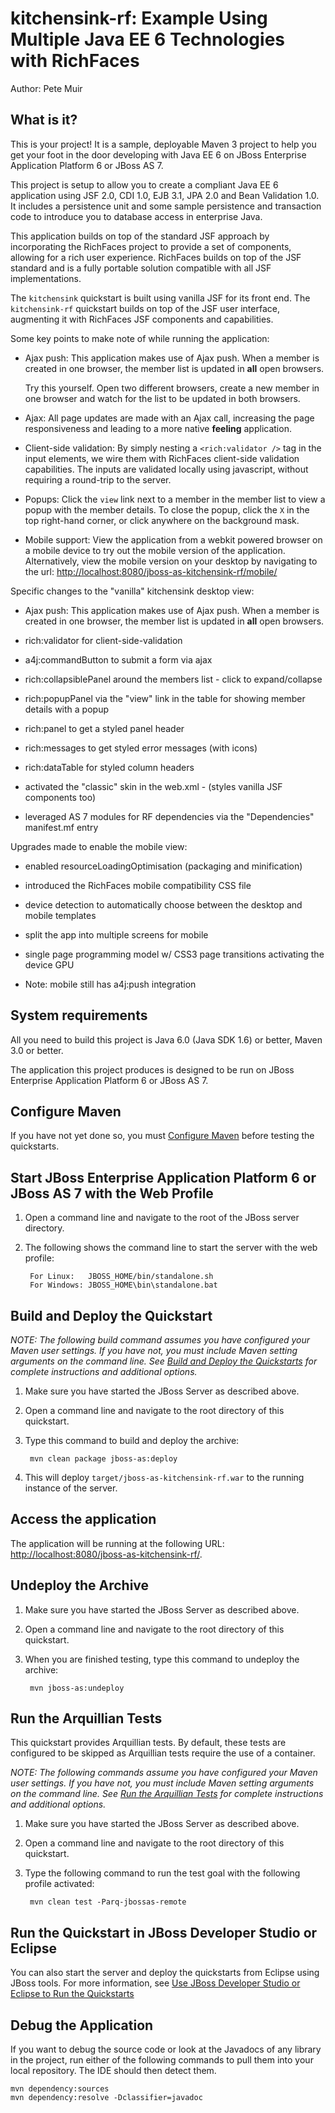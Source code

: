 kitchensink-rf: Example Using Multiple Java EE 6 Technologies with RichFaces
============================================================================
Author: Pete Muir

What is it?
-----------

This is your project! It is a sample, deployable Maven 3 project to help you get your foot in the door developing with Java EE 6 on JBoss Enterprise Application Platform 6 or JBoss AS 7. 

This project is setup to allow you to create a compliant Java EE 6 application using JSF 2.0, CDI 1.0, EJB 3.1, JPA 2.0 and Bean Validation 1.0. It includes a persistence unit and some sample persistence and transaction code to introduce you to database access in enterprise Java. 

This application builds on top of the standard JSF approach by incorporating the RichFaces project to provide a set of components, allowing for a rich user experience.  RichFaces builds on top of the JSF standard and is a fully portable solution compatible with all JSF implementations.

The `kitchensink` quickstart is built using vanilla JSF for its front end. The `kitchensink-rf` quickstart builds on top of the JSF user interface, augmenting it with RichFaces JSF components and capabilities.  

Some key points to make note of while running the application:

*   Ajax push: This application makes use of Ajax push. When a member is created in one browser, the member list is updated in **all** open browsers.

    Try this yourself. Open two different browsers, create a new member in one browser and watch for the list to be updated in both browsers.

*   Ajax: All page updates are made with an Ajax call, increasing the page responsiveness and leading to a more native **feeling** application.

*   Client-side validation: By simply nesting a `<rich:validator />` tag in the input elements, we wire them with RichFaces client-side validation capabilities. The inputs are validated locally using javascript, without requiring a round-trip to the server.

*   Popups: Click the `view` link next to a member in the member list to view a popup with the member details. To close the popup, click the `X` in the top right-hand corner, or click anywhere on the background mask.

*   Mobile support: View the application from a webkit powered browser on a mobile device to try out the mobile version of the application. Alternatively, view the mobile version on your desktop by navigating to the url:  <http://localhost:8080/jboss-as-kitchensink-rf/mobile/>

Specific changes to the "vanilla" kitchensink desktop view:

*   Ajax push: This application makes use of Ajax push. When a member is created in one browser, the member list is updated in **all** open browsers.

*   rich:validator for client-side-validation

*   a4j:commandButton to submit a form via ajax

*   rich:collapsiblePanel around the members list - click to expand/collapse

*   rich:popupPanel via the "view" link in the table for showing member details with a popup

*   rich:panel to get a styled panel header

*   rich:messages to get styled error messages (with icons)

*   rich:dataTable for styled column headers

*   activated the "classic" skin in the web.xml - (styles vanilla JSF components too)

*   leveraged AS 7 modules for RF dependencies via the "Dependencies" manifest.mf entry

Upgrades made to enable the mobile view:

*   enabled resourceLoadingOptimisation (packaging and minification)

*   introduced the RichFaces mobile compatibility CSS file

*   device detection to automatically choose between the desktop and mobile templates

*   split the app into multiple screens for mobile

*   single page programming model w/ CSS3 page transitions activating the device GPU

*   Note: mobile still has a4j:push integration

System requirements
-------------------

All you need to build this project is Java 6.0 (Java SDK 1.6) or better, Maven 3.0 or better.

The application this project produces is designed to be run on JBoss Enterprise Application Platform 6 or JBoss AS 7. 

 
Configure Maven
---------------

If you have not yet done so, you must [Configure Maven](../README.md#mavenconfiguration) before testing the quickstarts.


Start JBoss Enterprise Application Platform 6 or JBoss AS 7 with the Web Profile
-------------------------

1. Open a command line and navigate to the root of the JBoss server directory.
2. The following shows the command line to start the server with the web profile:

        For Linux:   JBOSS_HOME/bin/standalone.sh
        For Windows: JBOSS_HOME\bin\standalone.bat

 
Build and Deploy the Quickstart
-------------------------

_NOTE: The following build command assumes you have configured your Maven user settings. If you have not, you must include Maven setting arguments on the command line. See [Build and Deploy the Quickstarts](../README.md#buildanddeploy) for complete instructions and additional options._

1. Make sure you have started the JBoss Server as described above.
2. Open a command line and navigate to the root directory of this quickstart.
3. Type this command to build and deploy the archive:

        mvn clean package jboss-as:deploy

4. This will deploy `target/jboss-as-kitchensink-rf.war` to the running instance of the server.


Access the application 
---------------------

The application will be running at the following URL: <http://localhost:8080/jboss-as-kitchensink-rf/>.


Undeploy the Archive
--------------------

1. Make sure you have started the JBoss Server as described above.
2. Open a command line and navigate to the root directory of this quickstart.
3. When you are finished testing, type this command to undeploy the archive:

        mvn jboss-as:undeploy


Run the Arquillian Tests 
-------------------------

This quickstart provides Arquillian tests. By default, these tests are configured to be skipped as Arquillian tests require the use of a container. 

_NOTE: The following commands assume you have configured your Maven user settings. If you have not, you must include Maven setting arguments on the command line. See [Run the Arquillian Tests](../README.md#arquilliantests) for complete instructions and additional options._

1. Make sure you have started the JBoss Server as described above.
2. Open a command line and navigate to the root directory of this quickstart.
3. Type the following command to run the test goal with the following profile activated:

        mvn clean test -Parq-jbossas-remote 


Run the Quickstart in JBoss Developer Studio or Eclipse
-------------------------------------
You can also start the server and deploy the quickstarts from Eclipse using JBoss tools. For more information, see [Use JBoss Developer Studio or Eclipse to Run the Quickstarts](../README.md#useeclipse) 


Debug the Application
------------------------------------

If you want to debug the source code or look at the Javadocs of any library in the project, run either of the following commands to pull them into your local repository. The IDE should then detect them.

    mvn dependency:sources
    mvn dependency:resolve -Dclassifier=javadoc

